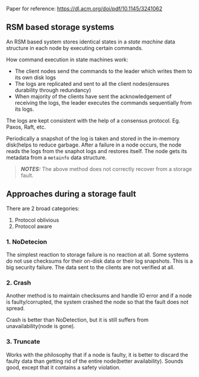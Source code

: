 Paper for reference: https://dl.acm.org/doi/pdf/10.1145/3241062

## RSM based storage systems

An RSM based system stores identical states in a *state machine* data structure in each node by executing certain commands.

How command execution in state machines work:

- The client nodes send the commands to the leader which writes them to its own disk logs
- The logs are replicated and sent to all the client nodes(ensures durability through redundancy)
- When majority of the clients have sent the acknowledgement of receiving the logs, the leader executes the commands sequentially from its logs.

The logs are kept consistent with the help of a consensus protocol. Eg. Paxos, Raft, etc.

Periodically a snapshot of the log is taken and stored in the in-memory disk(helps to reduce garbage. After a failure in a node occurs, the node reads the logs from the snaphot logs and restores itself. The node gets its metadata from a `metainfo` data structure. 

> **_NOTES:_** The above method does not correctly recover from a storage fault.

## Approaches during a storage fault

There are 2 broad categories:
1. Protocol oblivious
2. Protocol aware

### 1. NoDetecion

The simplest reaction to storage failure is no reaction at all. Some systems do not use checksums for their on-disk data or their log snapshots. This is a big security failure. The data sent to the clients are not verified at all. 

### 2. Crash

Another method is to maintain checksums and handle IO error and if a node is faulty/corrupted, the system crashed the node so that the fault does not spread.

Crash is better than NoDetection, but it is still suffers from unavailability(node is gone).

### 3. Truncate

Works with the philosophy that if a node is faulty, it is better to discard the faulty data than getting rid of the entire node(better availability). Sounds good, except that it contains a safety violation.






